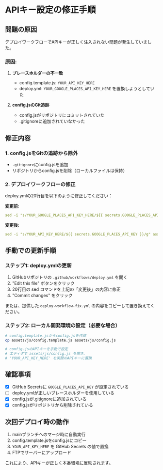 # APIキー設定の修正手順

## 問題の原因

デプロイワークフローでAPIキーが正しく注入されない問題が発生していました。

### 原因:
1. **プレースホルダーの不一致**
   - config.template.js: `YOUR_API_KEY_HERE`
   - deploy.yml: `YOUR_GOOGLE_PLACES_API_KEY_HERE` を置換しようとしていた

2. **config.jsのGit追跡**
   - config.jsがリポジトリにコミットされていた
   - .gitignoreに追加されていなかった

## 修正内容

### 1. config.jsをGitの追跡から除外
- `.gitignore`にconfig.jsを追加
- リポジトリからconfig.jsを削除（ローカルファイルは保持）

### 2. デプロイワークフローの修正
deploy.ymlの20行目を以下のように修正してください：

**変更前:**
```yaml
sed -i "s/YOUR_GOOGLE_PLACES_API_KEY_HERE/${{ secrets.GOOGLE_PLACES_API_KEY }}/g" assets/js/config.js
```

**変更後:**
```yaml
sed -i "s/YOUR_API_KEY_HERE/${{ secrets.GOOGLE_PLACES_API_KEY }}/g" assets/js/config.js
```

## 手動での更新手順

### ステップ1: deploy.ymlの更新

1. GitHubリポジトリの `.github/workflows/deploy.yml` を開く
2. "Edit this file" ボタンをクリック
3. 20行目の sed コマンドを上記の「変更後」の内容に修正
4. "Commit changes" をクリック

または、提供した `deploy-workflow-fix.yml` の内容をコピーして置き換えてください。

### ステップ2: ローカル開発環境の設定（必要な場合）

```bash
# config.template.jsからconfig.jsを作成
cp assets/js/config.template.js assets/js/config.js

# config.jsのAPIキーを手動で設定
# エディタで assets/js/config.js を開き、
# 'YOUR_API_KEY_HERE' を実際のAPIキーに置換
```

## 確認事項

- [x] GitHub Secretsに `GOOGLE_PLACES_API_KEY` が設定されている
- [ ] deploy.ymlが正しいプレースホルダーを使用している
- [x] config.jsが.gitignoreに追加されている
- [x] config.jsがリポジトリから削除されている

## 次回デプロイ時の動作

1. mainブランチへのマージ時に自動実行
2. config.template.jsをconfig.jsにコピー
3. `YOUR_API_KEY_HERE` を GitHub Secrets の値で置換
4. FTPでサーバーにアップロード

これにより、APIキーが正しく本番環境に反映されます。